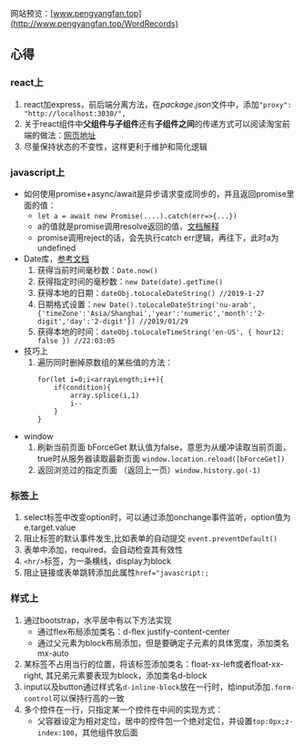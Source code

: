网站预览：[www.pengyangfan.top](http://www.pengyangfan.top/WordRecords)

## 心得 ##

### react上 ###
1. react加express，前后端分离方法，在*package.json*文件中，添加`"proxy": "http://localhost:3030/",`
1. 关于react组件中**父组件与子组件**还有**子组件之间**的传递方式可以阅读淘宝前端的做法：[网页地址](http://taobaofed.org/blog/2016/11/17/react-components-communication/)
1. 尽量保持状态的不变性，这样更利于维护和简化逻辑
### javascript上 ###
- 如何使用promise+async/await是异步请求变成同步的，并且返回promise里面的值：
    + `let a = await new Promise(....).catch(err=>{...})`
    - a的值就是promise调用resolve返回的值，[文档解释](https://developer.mozilla.org/zh-CN/docs/Web/JavaScript/Reference/Operators/await)
    - promise调用reject的话，会先执行catch err逻辑，再往下，此时a为undefined
- Date库，[参考文档](https://developer.mozilla.org/zh-CN/docs/Web/JavaScript/Reference/Global_Objects/Date)
    1. 获得当前时间毫秒数：`Date.now()`
    1. 获得指定时间的毫秒数：`new Date(date).getTime()` 
    1. 获得本地的日期：`dateObj.toLocaleDateString() //2019-1-27`
    1. 日期格式设置：`new Date().toLocaleDateString('nu-arab',{'timeZone':'Asia/Shanghai','year':'numeric','month':'2-digit','day':'2-digit'}) //2019/01/29`
    1. 获得本地的时间：`dateObj.toLocaleTimeString('en-US', { hour12: false }) //22:03:05`
- 技巧上
    1. 遍历同时删掉原数组的某些值的方法：
        ```
        for(let i=0;i<arrayLength;i++){
            if(condition){
                array.splice(i,1)
                i--
            }
        }
        ```
- window
    1. 刷新当前页面 bForceGet 默认值为false，意思为从缓冲读取当前页面，true时从服务器读取最新页面 `window.location.reload([bForceGet])`
    1. 返回浏览过的指定页面 （返回上一页）`window.history.go(-1)`
### 标签上 ###
1. select标签中改变option时，可以通过添加onchange事件监听，option值为e.target.value
1. 阻止标签的默认事件发生,比如表单的自动提交 `event.preventDefault()`
1. 表单中添加，required，会自动检查其有效性
1. `<hr/>`标签，为一条横线，display为block
1. 阻止链接或表单跳转添加此属性`href="javascript:;`

### 样式上 ###
1. 通过bootstrap，水平居中有以下方法实现
    - 通过flex布局添加类名：d-flex justify-content-center
    - 通过父元素为block布局添加，但是要确定子元素的具体宽度，添加类名mx-auto 
1. 某标签不占用当行的位置，将该标签添加类名：float-xx-left或者float-xx-right, 其兄弟元素要表现为block，添加类名d-block
1. input以及button通过样式名`d-inline-block`放在一行时，给input添加`.form-control`可以保持行高的一致
1. 多个控件在一行，只指定某一个控件在中间的实现方式：
    + 父容器设定为相对定位，居中的控件包一个绝对定位，并设置`top:0px;z-index:100`，其他组件放后面

